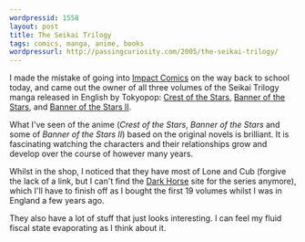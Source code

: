 ```yaml
---
wordpressid: 1558
layout: post
title: The Seikai Trilogy
tags: comics, manga, anime, books
wordpressurl: http://passingcuriosity.com/2005/the-seikai-trilogy/
---
```


I made the mistake of going into [Impact Comics][4] on the way back to school
today, and came out the owner of all three volumes of the Seikai Trilogy manga
released in English by Tokyopop: [Crest of the Stars][1], [Banner of the
Stars][2], and [Banner of the Stars II][3].

What I've seen of the anime (*Crest of the Stars*, *Banner of the Stars* and
some of *Banner of the Stars II*) based on the original novels is brilliant. It
is fascinating watching the characters and their relationships grow and develop
over the course of however many years.

Whilst in the shop, I noticed that they have most of Lone and Cub (forgive the
lack of a link, but I can't find the [Dark Horse][5] site for the series
anymore), which I'll have to finish off as I bought the first 19 volumes whilst
I was in England a few years ago.

They also have a lot of stuff that just looks interesting. I can feel my fluid
fiscal state evaporating as I think about it.

[1]: http://www.amazon.com/dp/1591828570/
[2]: http://www.amazon.com/dp/1591828589/
[3]: http://www.amazon.com/dp/1591828597/
[4]: http://www.impactcomics.com.au/
[5]: http://www.darkhorse.com/
